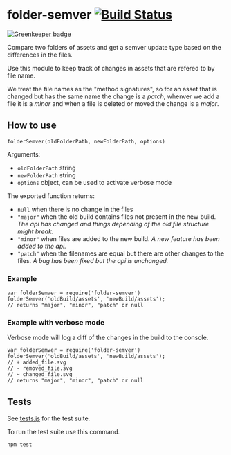 # folder-semver [![Build Status](https://travis-ci.org/svnv/folder-semver.svg?branch=master)](https://travis-ci.org/svnv/folder-semver)

[![Greenkeeper badge](https://badges.greenkeeper.io/svnv/folder-semver.svg)](https://greenkeeper.io/)

Compare two folders of assets and get a semver update type based on the differences in the files.

Use this module to keep track of changes in assets that are refered to  by file name. 

We treat the file names as the "method signatures", so for an asset that is changed but has the same name the change is a _patch_, whenver we add a file it is a _minor_ and when a file is deleted or moved the change is a _major_.


## How to use


`folderSemver(oldFolderPath, newFolderPath, options)`

Arguments:

- `oldFolderPath` string 
- `newFolderPath` string 
- `options` object, can be used to activate verbose mode


The exported function returns:

- `null` when there is no change in the files
- `"major"` when the old build contains files not present in the new build. _The api has changed and things depending of the old file structure might break._
- `"minor"` when files are added to the new build. _A new feature has been added to the api._  
- `"patch"` when the filenames are equal but there are other changes to the files. _A bug has been fixed but the api is unchanged._


### Example

	var folderSemver = require('folder-semver')
	folderSemver('oldBuild/assets', 'newBuild/assets');
	// returns "major", "minor", "patch" or null

### Example with verbose mode

Verbose mode will log a diff of the changes in the build to the console. 

	var folderSemver = require('folder-semver')
	folderSemver('oldBuild/assets', 'newBuild/assets');
	// + added_file.svg
	// - removed_file.svg
	// ~ changed_file.svg
	// returns "major", "minor", "patch" or null
	

## Tests

See [tests.js](https://github.com/svnv/folder-semver/blob/master/tests.js) for the test suite.

To run the test suite use this command.

	npm test
